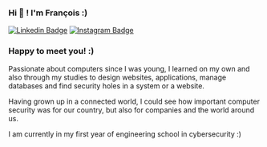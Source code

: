 ### Hi 👋 ! I'm François :)

[![Linkedin Badge](https://img.shields.io/badge/-LinkedIn-0e76a8?style=flat-square&logo=Linkedin&logoColor=white)](https://www.linkedin.com/in/fran%C3%A7ois-peralde-49b5001b1/)
[![Instagram Badge](https://img.shields.io/badge/-Instagram-e4405f?style=flat-square&logo=Instagram&logoColor=white)](https://www.instagram.com/dynxtsx/)

### Happy to meet you! :)

Passionate about computers since I was young, I learned on my own and also through my studies to design websites, applications, manage databases and find security holes in a system or a website.

Having grown up in a connected world, I could see how important computer security was for our country, but also for companies and the world around us.

I am currently in my first year of engineering school in cybersecurity :)



<!--
**DYNXTSX/DYNXTSX** is a ✨ _special_ ✨ repository because its `README.md` (this file) appears on your GitHub profile.

Here are some ideas to get you started:

- 🔭 I’m currently working on ...
- 🌱 I’m currently learning ...
- 👯 I’m looking to collaborate on ...
- 🤔 I’m looking for help with ...
- 💬 Ask me about ...
- 📫 How to reach me: ...
- 😄 Pronouns: ...
- ⚡ Fun fact: ...
-->

